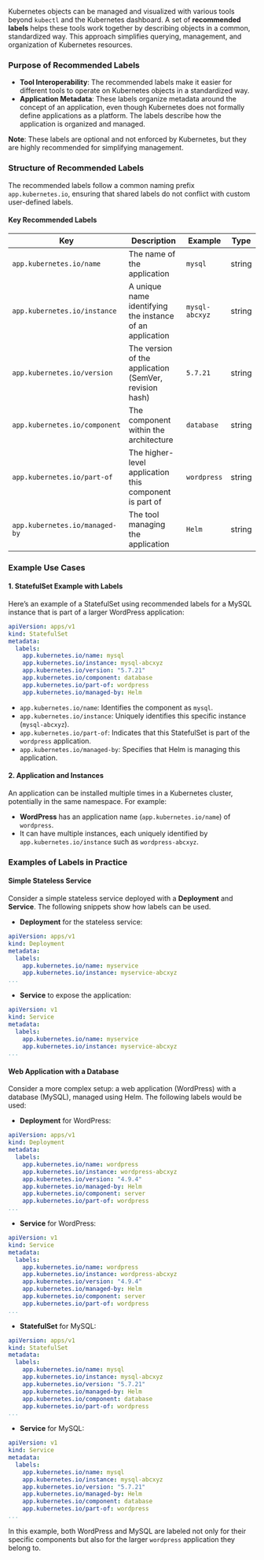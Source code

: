 
Kubernetes objects can be managed and visualized with various tools beyond `kubectl` and the Kubernetes dashboard. A set of **recommended labels** helps these tools work together by describing objects in a common, standardized way. This approach simplifies querying, management, and organization of Kubernetes resources.

### Purpose of Recommended Labels

- **Tool Interoperability**: The recommended labels make it easier for different tools to operate on Kubernetes objects in a standardized way.
- **Application Metadata**: These labels organize metadata around the concept of an application, even though Kubernetes does not formally define applications as a platform. The labels describe how the application is organized and managed.

**Note**: These labels are optional and not enforced by Kubernetes, but they are highly recommended for simplifying management.

### Structure of Recommended Labels

The recommended labels follow a common naming prefix `app.kubernetes.io`, ensuring that shared labels do not conflict with custom user-defined labels.

#### Key Recommended Labels

| Key                                | Description                                              | Example          | Type    |
|------------------------------------|----------------------------------------------------------|------------------|---------|
| `app.kubernetes.io/name`           | The name of the application                              | `mysql`          | string  |
| `app.kubernetes.io/instance`       | A unique name identifying the instance of an application | `mysql-abcxyz`   | string  |
| `app.kubernetes.io/version`        | The version of the application (SemVer, revision hash)    | `5.7.21`         | string  |
| `app.kubernetes.io/component`      | The component within the architecture                    | `database`       | string  |
| `app.kubernetes.io/part-of`        | The higher-level application this component is part of    | `wordpress`      | string  |
| `app.kubernetes.io/managed-by`     | The tool managing the application                        | `Helm`           | string  |

### Example Use Cases

#### 1. **StatefulSet Example with Labels**

Here’s an example of a StatefulSet using recommended labels for a MySQL instance that is part of a larger WordPress application:

```yaml
apiVersion: apps/v1
kind: StatefulSet
metadata:
  labels:
    app.kubernetes.io/name: mysql
    app.kubernetes.io/instance: mysql-abcxyz
    app.kubernetes.io/version: "5.7.21"
    app.kubernetes.io/component: database
    app.kubernetes.io/part-of: wordpress
    app.kubernetes.io/managed-by: Helm
```

- `app.kubernetes.io/name`: Identifies the component as `mysql`.
- `app.kubernetes.io/instance`: Uniquely identifies this specific instance (`mysql-abcxyz`).
- `app.kubernetes.io/part-of`: Indicates that this StatefulSet is part of the `wordpress` application.
- `app.kubernetes.io/managed-by`: Specifies that Helm is managing this application.

#### 2. **Application and Instances**

An application can be installed multiple times in a Kubernetes cluster, potentially in the same namespace. For example:
- **WordPress** has an application name (`app.kubernetes.io/name`) of `wordpress`.
- It can have multiple instances, each uniquely identified by `app.kubernetes.io/instance` such as `wordpress-abcxyz`.

### Examples of Labels in Practice

#### Simple Stateless Service

Consider a simple stateless service deployed with a **Deployment** and **Service**. The following snippets show how labels can be used.

- **Deployment** for the stateless service:

```yaml
apiVersion: apps/v1
kind: Deployment
metadata:
  labels:
    app.kubernetes.io/name: myservice
    app.kubernetes.io/instance: myservice-abcxyz
...
```

- **Service** to expose the application:

```yaml
apiVersion: v1
kind: Service
metadata:
  labels:
    app.kubernetes.io/name: myservice
    app.kubernetes.io/instance: myservice-abcxyz
...
```

#### Web Application with a Database

Consider a more complex setup: a web application (WordPress) with a database (MySQL), managed using Helm. The following labels would be used:

- **Deployment** for WordPress:

```yaml
apiVersion: apps/v1
kind: Deployment
metadata:
  labels:
    app.kubernetes.io/name: wordpress
    app.kubernetes.io/instance: wordpress-abcxyz
    app.kubernetes.io/version: "4.9.4"
    app.kubernetes.io/managed-by: Helm
    app.kubernetes.io/component: server
    app.kubernetes.io/part-of: wordpress
...
```

- **Service** for WordPress:

```yaml
apiVersion: v1
kind: Service
metadata:
  labels:
    app.kubernetes.io/name: wordpress
    app.kubernetes.io/instance: wordpress-abcxyz
    app.kubernetes.io/version: "4.9.4"
    app.kubernetes.io/managed-by: Helm
    app.kubernetes.io/component: server
    app.kubernetes.io/part-of: wordpress
...
```

- **StatefulSet** for MySQL:

```yaml
apiVersion: apps/v1
kind: StatefulSet
metadata:
  labels:
    app.kubernetes.io/name: mysql
    app.kubernetes.io/instance: mysql-abcxyz
    app.kubernetes.io/version: "5.7.21"
    app.kubernetes.io/managed-by: Helm
    app.kubernetes.io/component: database
    app.kubernetes.io/part-of: wordpress
...
```

- **Service** for MySQL:

```yaml
apiVersion: v1
kind: Service
metadata:
  labels:
    app.kubernetes.io/name: mysql
    app.kubernetes.io/instance: mysql-abcxyz
    app.kubernetes.io/version: "5.7.21"
    app.kubernetes.io/managed-by: Helm
    app.kubernetes.io/component: database
    app.kubernetes.io/part-of: wordpress
...
```

In this example, both WordPress and MySQL are labeled not only for their specific components but also for the larger `wordpress` application they belong to.
